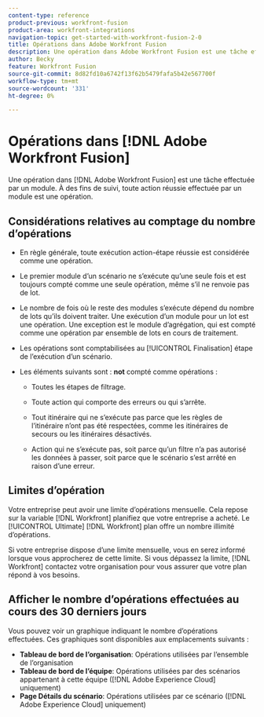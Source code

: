 ```yaml
---
content-type: reference
product-previous: workfront-fusion
product-area: workfront-integrations
navigation-topic: get-started-with-workfront-fusion-2-0
title: Opérations dans Adobe Workfront Fusion
description: Une opération dans Adobe Workfront Fusion est une tâche effectuée par un module. À des fins de suivi, toute action réussie effectuée par un module est une opération.
author: Becky
feature: Workfront Fusion
source-git-commit: 8d82fd10a6742f13f62b5479fafa5b42e567700f
workflow-type: tm+mt
source-wordcount: '331'
ht-degree: 0%

---
```


# Opérations dans [!DNL Adobe Workfront Fusion]

Une opération dans [!DNL Adobe Workfront Fusion] est une tâche effectuée par un module. À des fins de suivi, toute action réussie effectuée par un module est une opération.

## Considérations relatives au comptage du nombre d’opérations

* En règle générale, toute exécution action-étape réussie est considérée comme une opération.

* Le premier module d’un scénario ne s’exécute qu’une seule fois et est toujours compté comme une seule opération, même s’il ne renvoie pas de lot.

* Le nombre de fois où le reste des modules s’exécute dépend du nombre de lots qu’ils doivent traiter.  Une exécution d’un module pour un lot est une opération. Une exception est le module d’agrégation, qui est compté comme une opération par ensemble de lots en cours de traitement.

* Les opérations sont comptabilisées au [!UICONTROL Finalisation] étape de l’exécution d’un scénario.

* Les éléments suivants sont : **not** compté comme opérations :

   * Toutes les étapes de filtrage.

   * Toute action qui comporte des erreurs ou qui s’arrête.

   * Tout itinéraire qui ne s’exécute pas parce que les règles de l’itinéraire n’ont pas été respectées, comme les itinéraires de secours ou les itinéraires désactivés.

   * Action qui ne s’exécute pas, soit parce qu’un filtre n’a pas autorisé les données à passer, soit parce que le scénario s’est arrêté en raison d’une erreur.

## Limites d’opération

Votre entreprise peut avoir une limite d’opérations mensuelle. Cela repose sur la variable [!DNL Workfront] planifiez que votre entreprise a acheté. Le [!UICONTROL Ultimate] [!DNL Workfront] plan offre un nombre illimité d’opérations.

Si votre entreprise dispose d’une limite mensuelle, vous en serez informé lorsque vous approcherez de cette limite. Si vous dépassez la limite, [!DNL Workfront] contactez votre organisation pour vous assurer que votre plan répond à vos besoins.

## Afficher le nombre d’opérations effectuées au cours des 30 derniers jours

Vous pouvez voir un graphique indiquant le nombre d’opérations effectuées. Ces graphiques sont disponibles aux emplacements suivants :

* **Tableau de bord de l’organisation**: Opérations utilisées par l’ensemble de l’organisation
* **Tableau de bord de l’équipe**: Opérations utilisées par des scénarios appartenant à cette équipe ([!DNL Adobe Experience Cloud] uniquement)
* **Page Détails du scénario**: Opérations utilisées par ce scénario ([!DNL Adobe Experience Cloud] uniquement)

